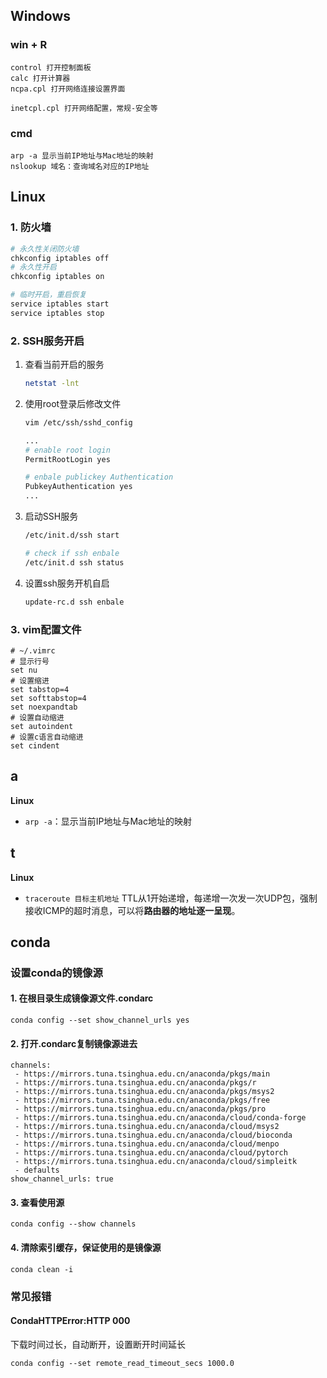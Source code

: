 ## Windows

### win + R

```
control 打开控制面板
calc 打开计算器
ncpa.cpl 打开网络连接设置界面

inetcpl.cpl 打开网络配置，常规-安全等
```



### cmd

```
arp -a 显示当前IP地址与Mac地址的映射
nslookup 域名：查询域名对应的IP地址
```



## Linux

### 1. 防火墙

```sh
# 永久性关闭防火墙
chkconfig iptables off
# 永久性开启
chkconfig iptables on

# 临时开启，重启恢复
service iptables start
service iptables stop
```

### 2. SSH服务开启

1. 查看当前开启的服务

   ```sh
   netstat -lnt
   ```

2. 使用root登录后修改文件

   ```sh
   vim /etc/ssh/sshd_config 
   ```

   ```sh
   ...
   # enable root login
   PermitRootLogin yes
   
   # enbale publickey Authentication
   PubkeyAuthentication yes
   ...
   ```

3. 启动SSH服务

   ```sh
   /etc/init.d/ssh start
   
   # check if ssh enbale
   /etc/init.d ssh status
   ```

4. 设置ssh服务开机自启

   ```sh
   update-rc.d ssh enbale
   ```

### 3. vim配置文件

```shell
# ~/.vimrc
# 显示行号
set nu
# 设置缩进
set tabstop=4
set softtabstop=4
set noexpandtab
# 设置自动缩进
set autoindent
# 设置c语言自动缩进
set cindent
```



## a

**Linux**

- `arp -a`：显示当前IP地址与Mac地址的映射



## t

**Linux**

- `traceroute 目标主机地址` TTL从1开始递增，每递增一次发一次UDP包，强制接收ICMP的超时消息，可以将**路由器的地址逐一呈现**。

## conda

### 设置conda的镜像源

#### 1. 在根目录生成镜像源文件.condarc

```
conda config --set show_channel_urls yes
```

#### 2. 打开.condarc复制镜像源进去

```
channels:
 - https://mirrors.tuna.tsinghua.edu.cn/anaconda/pkgs/main
 - https://mirrors.tuna.tsinghua.edu.cn/anaconda/pkgs/r
 - https://mirrors.tuna.tsinghua.edu.cn/anaconda/pkgs/msys2
 - https://mirrors.tuna.tsinghua.edu.cn/anaconda/pkgs/free
 - https://mirrors.tuna.tsinghua.edu.cn/anaconda/pkgs/pro
 - https://mirrors.tuna.tsinghua.edu.cn/anaconda/cloud/conda-forge
 - https://mirrors.tuna.tsinghua.edu.cn/anaconda/cloud/msys2
 - https://mirrors.tuna.tsinghua.edu.cn/anaconda/cloud/bioconda
 - https://mirrors.tuna.tsinghua.edu.cn/anaconda/cloud/menpo
 - https://mirrors.tuna.tsinghua.edu.cn/anaconda/cloud/pytorch
 - https://mirrors.tuna.tsinghua.edu.cn/anaconda/cloud/simpleitk
 - defaults
show_channel_urls: true
```

#### 3.  查看使用源

```
conda config --show channels
```

#### 4. 清除索引缓存，保证使用的是镜像源

```
conda clean -i
```

### 常见报错

#### CondaHTTPError:HTTP 000

下载时间过长，自动断开，设置断开时间延长

```
conda config --set remote_read_timeout_secs 1000.0
```




